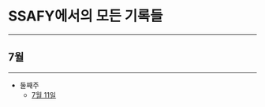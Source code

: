 # SSAFY에서의 모든 기록들
--------
## 7월
--------
- 둘째주
  - [7월 11일](https://github.com/hjuohj1022/TIL/blob/master/7.11.md)
